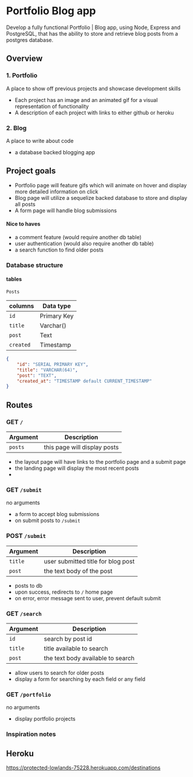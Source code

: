# Portfolio Blog app

Develop a fully functional Portfolio | Blog app, using Node, Express and PostgreSQL, that has the ability to store and retrieve blog posts from a postgres database.

## Overview

### 1. Portfolio
A place to show off previous projects and showcase development skills

* Each project has an image and an animated gif for a visual representation of functionality
* A description of each project with links to either github or heroku

### 2. Blog
A place to write about code

* a database backed blogging app

## Project goals

* Portfolio page will feature gifs which will animate on hover and display more detailed information on click
* Blog page will utilize a sequelize backed database to store and display all posts
* A form page will handle blog submissions

#### Nice to haves

* a comment feature (would require another db table)
* user authentication (would also require another db table)
* a search function to find older posts


### Database structure

#### tables

 `Posts`

| columns  | Data type  |
|----------|------------|
| `id`     | Primary Key|
| `title`  | Varchar()  |
| `post`   | Text       |
| `created`| Timestamp  |


```JSON
{
	"id": "SERIAL PRIMARY KEY",
	"title": "VARCHAR(64)",
	"post": "TEXT",
	"created_at": "TIMESTAMP default CURRENT_TIMESTAMP"
}
```

## Routes

### GET `/`

| Argument  |  Description                       |
|-----------|------------------------------------|
| `posts`   | this page will display posts       |

* the layout page will have links to the portfolio page and a submit page
* the landing page will display the most recent posts
*

### GET `/submit`

no arguments

* a form to accept blog submissions
* on submit posts to `/submit`

### POST `/submit`

| Argument  |  Description                       |
|-----------|------------------------------------|
| `title`   | user submitted title for blog post |
| `post`    | the text body of the post          |

* posts to db
* upon success, redirects to `/` home page
* on error, error message sent to user, prevent default submit

### GET `/search`

| Argument  |  Description                       |
|-----------|------------------------------------|
| `id`      | search by post id                  |
| `title`   | title available to search          |
| `post`    | the text body available to search  |

* allow users to search for older posts
* display a form for searching by each field or any field

### GET `/portfolio`

no arguments

* display portfolio projects

### Inspiration notes


## Heroku
https://protected-lowlands-75228.herokuapp.com/destinations
